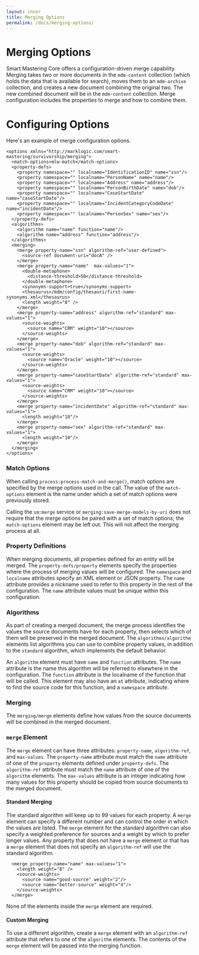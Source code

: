 ```yaml
---
layout: inner
title: Merging Options
permalink: /docs/merging-options/
---
```


# Merging Options

Smart Mastering Core offers a configuration-driven merge capability. Merging
takes two or more documents in the `mdm-content` collection (which holds the
data that is available for search), moves them to an `mdm-archive` collection,
and creates a new document combining the original two. The new combined document
will be in the `mdm-content` collection. Merge configuration includes the
properties to merge and how to combine them.

# Configuring Options

Here's an example of merge configuration options.

```
<options xmlns="http://marklogic.com/smart-mastering/survivorship/merging">
  <match-options>mlw-match</match-options>
  <property-defs>
    <property namespace="" localname="IdentificationID" name="ssn"/>
    <property namespace="" localname="PersonName" name="name"/>
    <property namespace="" localname="Address" name="address"/>
    <property namespace="" localname="PersonBirthDate" name="dob"/>
    <property namespace="" localname="CaseStartDate" name="caseStartDate"/>
    <property namespace="" localname="IncidentCategoryCodeDate" name="incidentDate"/>
    <property namespace="" localname="PersonSex" name="sex"/>
  </property-defs>
  <algorithms>
    <algorithm name="name" function="name"/>
    <algorithm name="address" function="address"/>
  </algorithms>
  <merging>
    <merge property-name="ssn" algorithm-ref="user-defined">
      <source-ref document-uri="docA" />
    </merge>
    <merge property-name="name"  max-values="1">
      <double-metaphone>
        <distance-threshold>50</distance-threshold>
      </double-metaphone>
      <synonyms-support>true</synonyms-support>
      <thesaurus>/mdm/config/thesauri/first-name-synonyms.xml</thesaurus>
      <length weight="8" />
    </merge>
    <merge property-name="address" algorithm-ref="standard" max-values="1">
      <source-weights>
        <source name="CRM" weight="10"></source>
      </source-weights>
    </merge>
    <merge property-name="dob" algorithm-ref="standard" max-values="1">
      <source-weights>
        <source name="Oracle" weight="10"></source>
      </source-weights>
    </merge>
    <merge property-name="caseStartDate" algorithm-ref="standard" max-values="1">
      <source-weights>
        <source name="CRM" weight="10"></source>
      </source-weights>
    </merge>
    <merge property-name="incidentDate" algorithm-ref="standard" max-values="1">
      <length weight="10"/>
    </merge>
    <merge property-name="sex" algorithm-ref="standard" max-values="1">
      <length weight="10"/>
    </merge>
  </merging>
</options>
```

### Match Options

When calling `process:process-match-and-merge()`, match options are specified
by the merge options used in the call. The value of the `match-options` element
is the name under which a set of match options were previously stored.

Calling the `sm:merge` service or `merging:save-merge-models-by-uri` does not
require that the merge options be paired with a set of match options; the
`match-options` element may be left out. This will not affect the merging
process at all.

### Property Definitions

When merging documents, all properties defined for an entity will be merged. The
`property-defs/property` elements specify the properties where the process of
merging values will be configured. The `namespace` and `localname` attributes
specify an XML element or JSON property. The `name` attribute provides a
nickname used to refer to this property in the rest of the configuration. The
`name` attribute values must be unique within this configuration.

### Algorithms

As part of creating a merged document, the merge process identifies the values
the source documents have for each property, then selects which of them will be
preserved in the merged document. The `algorithms/algorithm` elements list
algorithms you can use to combine property values, in addition to the
`standard` algorithm, which implements the default behavior.

An `algorithm` element must have `name` and `function` attributes. The `name`
attribute is the name this algorithm will be referred to elsewhere in the
configuration. The `function` attribute is the localname of the function that
will be called. This element may also have an `at` attribute, indicating where
to find the source code for this function, and a `namespace` attribute.

### Merging

The `merging/merge` elements define how values from the source documents will
be combined in the merged document.

### `merge` Element

The `merge` element can have three attributes: `property-name`, `algorithm-ref`,
and `max-values`. The `property-name` attribute must match the `name` attribute
of one of the `property` elements defined under `property-defs`. The
`algorithm-ref` attribute must match the `name` attribute of one of the
`algorithm` elements. The `max-values` attribute is an integer indicating how
many values for this property should be copied from source documents to the
merged document.

#### Standard Merging

The standard algorithm will keep up to 99 values for each property. A `merge`
element can specify a different number and can control the order in which the
values are listed. The `merge` element for the standard algorithm can also
specify a weighted preference for sources and a weight by which to prefer longer
values. Any property that does not have a `merge` element or that has a `merge`
element that does not specify an `algorithm-ref` will use the standard
algorithm.

```
  <merge property-name="name" max-values="1">
    <length weight="8" />
    <source-weights>
      <source name="good-source" weight="2"/>
      <source name="better-source" weight="4"/>
    </source-weights>
  </merge>
```

None of the elements inside the `merge` element are required.

#### Custom Merging

To use a different algorithm, create a `merge` element with an `algorithm-ref`
attribute that refers to one of the `algorithm` elements. The contents of the
`merge` element will be passed into the merging function.

